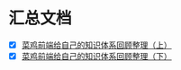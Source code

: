 # 汇总文档
* [x] [菜鸡前端给自己的知识体系回顾整理（上）](https://juejin.cn/post/6850418109367451661)
* [x] [菜鸡前端给自己的知识体系回顾整理（下）](https://juejin.cn/post/6906029886977081357)